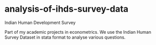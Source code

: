 # analysis-of-ihds-survey-data
Indian Human Development Survey

Part of my academic projects in econometrics. We use the Indian Human Survey Dataset in stata format to analyse various questions.
